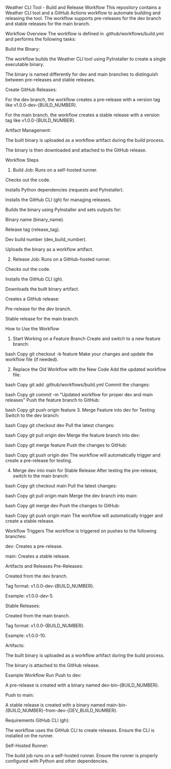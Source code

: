 Weather CLI Tool - Build and Release Workflow
This repository contains a Weather CLI tool and a GitHub Actions workflow to automate building and releasing the tool. The workflow supports pre-releases for the dev branch and stable releases for the main branch.

Workflow Overview
The workflow is defined in .github/workflows/build.yml and performs the following tasks:

Build the Binary:

The workflow builds the Weather CLI tool using PyInstaller to create a single executable binary.

The binary is named differently for dev and main branches to distinguish between pre-releases and stable releases.

Create GitHub Releases:

For the dev branch, the workflow creates a pre-release with a version tag like v1.0.0-dev-{BUILD_NUMBER}.

For the main branch, the workflow creates a stable release with a version tag like v1.0.0-{BUILD_NUMBER}.

Artifact Management:

The built binary is uploaded as a workflow artifact during the build process.

The binary is then downloaded and attached to the GitHub release.

Workflow Steps
1. Build Job:
Runs on a self-hosted runner.

Checks out the code.

Installs Python dependencies (requests and PyInstaller).

Installs the GitHub CLI (gh) for managing releases.

Builds the binary using PyInstaller and sets outputs for:

Binary name (binary_name).

Release tag (release_tag).

Dev build number (dev_build_number).

Uploads the binary as a workflow artifact.

2. Release Job:
Runs on a GitHub-hosted runner.

Checks out the code.

Installs the GitHub CLI (gh).

Downloads the built binary artifact.

Creates a GitHub release:

Pre-release for the dev branch.

Stable release for the main branch.

How to Use the Workflow
1. Start Working on a Feature Branch
Create and switch to a new feature branch:

bash
Copy
git checkout -b feature
Make your changes and update the workflow file (if needed).

2. Replace the Old Workflow with the New Code
Add the updated workflow file:

bash
Copy
git add .github/workflows/build.yml
Commit the changes:

bash
Copy
git commit -m "Updated workflow for proper dev and main releases"
Push the feature branch to GitHub:

bash
Copy
git push origin feature
3. Merge Feature into dev for Testing
Switch to the dev branch:

bash
Copy
git checkout dev
Pull the latest changes:

bash
Copy
git pull origin dev
Merge the feature branch into dev:

bash
Copy
git merge feature
Push the changes to GitHub:

bash
Copy
git push origin dev
The workflow will automatically trigger and create a pre-release for testing.

4. Merge dev into main for Stable Release
After testing the pre-release, switch to the main branch:

bash
Copy
git checkout main
Pull the latest changes:

bash
Copy
git pull origin main
Merge the dev branch into main:

bash
Copy
git merge dev
Push the changes to GitHub:

bash
Copy
git push origin main
The workflow will automatically trigger and create a stable release.

Workflow Triggers
The workflow is triggered on pushes to the following branches:

dev: Creates a pre-release.

main: Creates a stable release.

Artifacts and Releases
Pre-Releases:

Created from the dev branch.

Tag format: v1.0.0-dev-{BUILD_NUMBER}.

Example: v1.0.0-dev-5.

Stable Releases:

Created from the main branch.

Tag format: v1.0.0-{BUILD_NUMBER}.

Example: v1.0.0-10.

Artifacts:

The built binary is uploaded as a workflow artifact during the build process.

The binary is attached to the GitHub release.

Example Workflow Run
Push to dev:

A pre-release is created with a binary named dev-bin-{BUILD_NUMBER}.

Push to main:

A stable release is created with a binary named main-bin-{BUILD_NUMBER}-from-dev-{DEV_BUILD_NUMBER}.

Requirements
GitHub CLI (gh):

The workflow uses the GitHub CLI to create releases. Ensure the CLI is installed on the runner.

Self-Hosted Runner:

The build job runs on a self-hosted runner. Ensure the runner is properly configured with Python and other dependencies.
